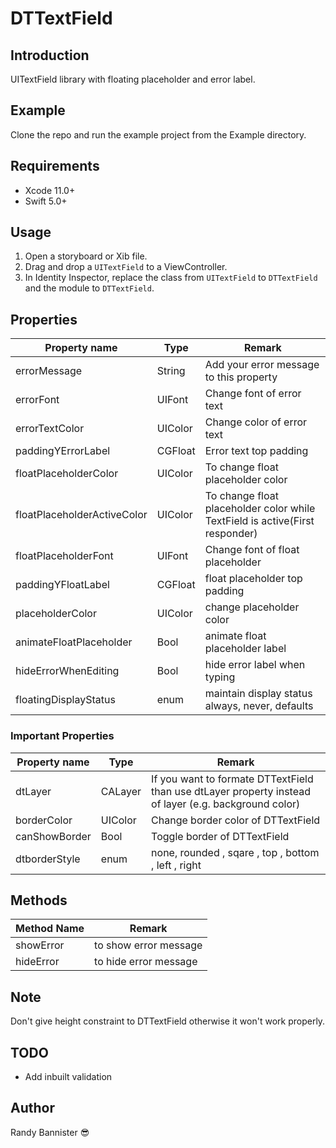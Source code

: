 # DTTextField

## Introduction

UITextField library with floating placeholder and error label.

## Example

Clone the repo and run the example project from the Example directory.

## Requirements

* Xcode 11.0+
* Swift 5.0+


## Usage

1. Open a storyboard or Xib file.  
2. Drag and drop a `UITextField` to a ViewController.  
3. In Identity Inspector, replace the class from `UITextField` to `DTTextField` and the module to `DTTextField`.  

## Properties

| Property name | Type | Remark |
| ------------- |------------- | ----- |
| errorMessage | String | Add your error message to this property|
| errorFont | UIFont | Change font of error text |
| errorTextColor | UIColor | Change color of error text |
| paddingYErrorLabel | CGFloat | Error text top padding |
| floatPlaceholderColor | UIColor | To change float placeholder color |
| floatPlaceholderActiveColor | UIColor | To change float placeholder color while TextField is active(First responder)|
| floatPlaceholderFont | UIFont | Change font of float placeholder |
| paddingYFloatLabel | CGFloat | float placeholder top padding |
| placeholderColor | UIColor | change placeholder color |
| animateFloatPlaceholder | Bool | animate float placeholder label |
| hideErrorWhenEditing | Bool | hide error label when typing |
| floatingDisplayStatus | enum | maintain display status always, never, defaults | 


### Important Properties

| Property name | Type | Remark |
| ------------- |------------- | ----- |
| dtLayer | CALayer | If you want to formate DTTextField than use dtLayer property instead of layer (e.g. background color) |
| borderColor | UIColor | Change border color of DTTextField |
| canShowBorder | Bool | Toggle border of DTTextField |
| dtborderStyle | enum | none, rounded , sqare , top , bottom , left , right |

## Methods

| Method Name | Remark |
| ------------|--------|
| showError | to show error message |
| hideError | to hide error message |

## Note

Don't give height constraint to DTTextField otherwise it won't work properly.

## TODO
* Add inbuilt validation

## Author

Randy Bannister :sunglasses:
